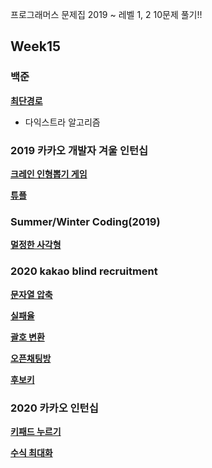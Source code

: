프로그래머스 문제집 2019 ~
레벨 1, 2
10문제 풀기!!

## Week15
### 백준
[**최단경로**](https://www.acmicpc.net/problem/1753)
* 다익스트라 알고리즘


### 2019 카카오 개발자 겨울 인턴십
[**크레인 인형뽑기 게임**](https://programmers.co.kr/learn/courses/30/lessons/64061)


[**튜플**](https://programmers.co.kr/learn/courses/30/lessons/64065)


### Summer/Winter Coding(2019)
[**멀정한 사각형**](https://programmers.co.kr/learn/courses/30/lessons/62048)

  
### 2020 kakao blind recruitment
[**문자열 압축**](https://programmers.co.kr/learn/courses/30/lessons/60057)


[**실패율**](https://programmers.co.kr/learn/courses/30/lessons/42889)

  
[**괄호 변환**](https://programmers.co.kr/learn/courses/30/lessons/60058)


[**오픈채팅방**](https://programmers.co.kr/learn/courses/30/lessons/42888)


[**후보키**](https://programmers.co.kr/learn/courses/30/lessons/42890)


### 2020 카카오 인턴십
[**키패드 누르기**](https://programmers.co.kr/learn/courses/30/lessons/67256)


[**수식 최대화**](https://programmers.co.kr/learn/courses/30/lessons/67257)


